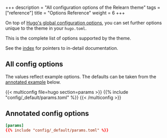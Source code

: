 +++
description = "All configuration options of the Relearn theme"
tags = ["reference"]
title = "Options Reference"
weight = 6
+++

On top of [Hugo's global configuration options](https://gohugo.io/overview/configuration/), you can set further options unique to the theme in your `hugo.toml`.

This is the complete list of options supported by the theme.

See the [index](options/) for pointers to in-detail documentation.

## All config options

The values reflect example options. The defaults can be taken from the [annotated example](#annotated-config-options) below.

{{< multiconfig file=hugo section=params >}}
{{% include "config/_default/params.toml" %}}
{{< /multiconfig >}}

## Annotated config options

````toml {title="hugo.toml"}
[params]
{{% include "config/_default/params.toml" %}}
````
